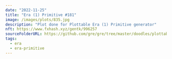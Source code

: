 ```yaml
---
date: "2022-11-25"
title: "Era (1) Primitive #181"
image: /images/plots/835.jpg
description: "Plot done for Plottable Era (1) Primitive generator"
nft: https://www.fxhash.xyz/gentk/996257
sourceFolderURL: https://github.com/gre/gre/tree/master/doodles/plottable-era-primitive
tags:
  - era
  - era-primitive
---
```

